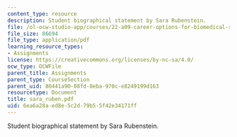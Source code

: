 ```yaml
---
content_type: resource
description: Student biographical statement by Sara Rubenstein.
file: /ol-ocw-studio-app/courses/22-a09-career-options-for-biomedical-research-fall-2006/6ea6a28aed8e5c2d79b55f42e34171ff_sara_ruben.pdf
file_size: 86694
file_type: application/pdf
learning_resource_types:
- Assignments
license: https://creativecommons.org/licenses/by-nc-sa/4.0/
ocw_type: OCWFile
parent_title: Assignments
parent_type: CourseSection
parent_uid: 80441a90-08fd-8eba-970c-e8249199d163
resourcetype: Document
title: sara_ruben.pdf
uid: 6ea6a28a-ed8e-5c2d-79b5-5f42e34171ff
---
```

Student biographical statement by Sara Rubenstein.